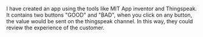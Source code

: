 I have created an app using the tools like MIT App inventor and Thingspeak.
It contains two buttons "GOOD" and "BAD", when you click on any button, the value would be sent on the thingspeak channel. In this way, they could review the experience of the customer.

